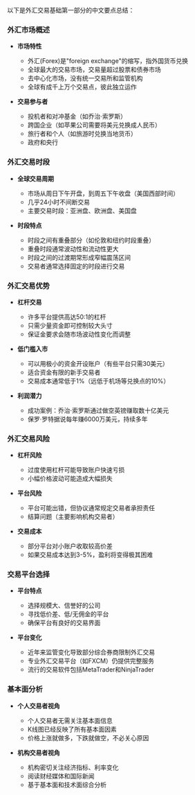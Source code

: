 以下是外汇交易基础第一部分的中文要点总结：

### 外汇市场概述
- **市场特性**
  - 外汇(Forex)是"foreign exchange"的缩写，指外国货币兑换
  - 全球最大的交易市场，交易量超过股票和债券市场
  - 去中心化市场，没有统一交易所和监管机构
  - 全球有成千上万个交易点，彼此独立运作

- **交易参与者**
  - 投机者和对冲基金（如乔治·索罗斯）
  - 跨国企业（如苹果公司需要将美元兑换成人民币）
  - 旅行者和个人（如旅游时兑换当地货币）
  - 政府和央行

### 外汇交易时段
- **全球交易周期**
  - 市场从周日下午开盘，到周五下午收盘（美国西部时间）
  - 几乎24小时不间断交易
  - 主要交易时段：亚洲盘、欧洲盘、美国盘

- **时段特点**
  - 时段之间有重叠部分（如伦敦和纽约时段重叠）
  - 重叠时段通常波动性和流动性更大
  - 时段之间的过渡期常形成窄幅震荡区间
  - 交易者通常选择固定的时段进行交易

### 外汇交易优势
- **杠杆交易**
  - 许多平台提供高达50:1的杠杆
  - 只需少量资金即可控制较大头寸
  - 保证金要求会随市场波动性变化而调整

- **低门槛入市**
  - 可以用极小的资金开设账户（有些平台只需30美元）
  - 适合资金有限的新手交易者
  - 交易成本通常低于1%（远低于机场等兑换点的10%）

- **利润潜力**
  - 成功案例：乔治·索罗斯通过做空英镑赚取数十亿美元
  - 保罗·罗特据说每年赚6000万美元，持续多年

### 外汇交易风险
- **杠杆风险**
  - 过度使用杠杆可能导致账户快速亏损
  - 小幅价格波动可能造成大幅损失

- **平台风险**
  - 平台可能出错，但协议通常规定交易者承担责任
  - 结算问题（主要影响机构交易者）

- **交易成本**
  - 部分平台对小账户收取较高价差
  - 如果交易成本达到3-5%，盈利将变得极其困难

### 交易平台选择
- **平台特点**
  - 选择规模大、信誉好的公司
  - 寻找低价差、低/无佣金的平台
  - 确保平台有良好的交易界面

- **平台变化**
  - 近年来监管变化导致部分综合券商限制外汇交易
  - 专业外汇交易平台（如FXCM）仍提供完整服务
  - 流行的交易软件包括MetaTrader和NinjaTrader

### 基本面分析
- **个人交易者视角**
  - 个人交易者无需关注基本面信息
  - K线图已经反映了所有基本面因素
  - 价格上涨就做多，下跌就做空，不必关心原因

- **机构交易者视角**
  - 机构密切关注经济指标、利率变化
  - 阅读财经媒体和国际新闻
  - 基于基本面和技术面综合分析 